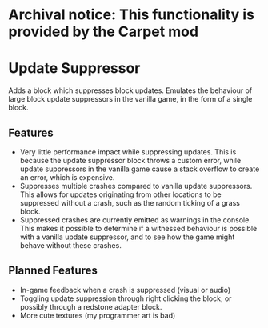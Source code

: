 # Archival notice: This functionality is provided by the Carpet mod

# Update Suppressor

Adds a block which suppresses block updates. Emulates the behaviour of large block update suppressors in the vanilla game, in the form of a single block.

## Features

* Very little performance impact while suppressing updates. This is because the update suppressor block throws a custom error, while update suppressors in the vanilla game cause a stack overflow to create an error, which is expensive.
* Suppresses multiple crashes compared to vanilla update suppressors. This allows for updates originating from other locations to be suppressed without a crash, such as the random ticking of a grass block.
* Suppressed crashes are currently emitted as warnings in the console. This makes it possible to determine if a witnessed behaviour is possible with a vanilla update suppressor, and to see how the game might behave without these crashes.

## Planned Features

* In-game feedback when a crash is suppressed (visual or audio)
* Toggling update suppression through right clicking the block, or possibly through a redstone adapter block.
* More cute textures (my programmer art is bad)
